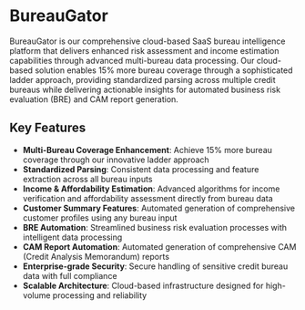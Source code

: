 # BureauGator

BureauGator is our comprehensive cloud-based SaaS bureau intelligence platform that delivers enhanced risk assessment and income estimation capabilities through advanced multi-bureau data processing. Our cloud-based solution enables 15% more bureau coverage through a sophisticated ladder approach, providing standardized parsing across multiple credit bureaus while delivering actionable insights for automated business risk evaluation (BRE) and CAM report generation.

## Key Features

- **Multi-Bureau Coverage Enhancement**: Achieve 15% more bureau coverage through our innovative ladder approach
- **Standardized Parsing**: Consistent data processing and feature extraction across all bureau inputs
- **Income & Affordability Estimation**: Advanced algorithms for income verification and affordability assessment directly from bureau data
- **Customer Summary Features**: Automated generation of comprehensive customer profiles using any bureau input
- **BRE Automation**: Streamlined business risk evaluation processes with intelligent data processing
- **CAM Report Automation**: Automated generation of comprehensive CAM (Credit Analysis Memorandum) reports
- **Enterprise-grade Security**: Secure handling of sensitive credit bureau data with full compliance
- **Scalable Architecture**: Cloud-based infrastructure designed for high-volume processing and reliability